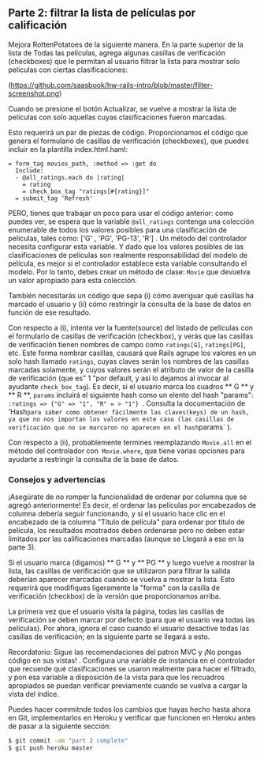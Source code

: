 ## Parte 2: filtrar la lista de películas por calificación

Mejora RottenPotatoes de la siguiente manera. En la parte superior de la lista de Todas las películas, agrega algunas casillas de verificación (checkboxes) que le permitan al usuario filtrar la lista para mostrar solo películas con ciertas clasificaciones:

(https://github.com/saasbook/hw-rails-intro/blob/master/filter-screenshot.png)

Cuando se presione el botón Actualizar, se vuelve a mostrar la lista de películas con solo aquellas  cuyas clasificaciones fueron marcadas.

Esto requerirá un par de piezas de código. Proporcionamos el código que genera el formulario de casillas de verificación (checkboxes), que puedes incluir en la plantilla index.html.haml:

```haml
= form_tag movies_path, :method => :get do
  Include:
  - @all_ratings.each do |rating|
    = rating
    = check_box_tag "ratings[#{rating}]"
  = submit_tag 'Refresh'
```
PERO, tienes que trabajar un poco para usar el código anterior: como puedes ver, se espera que la variable `@all_ratings` contenga una colección enumerable de todos los valores posibles para una clasificación de películas, tales como: ['G' , 'PG', 'PG-13', 'R'] . Un método del controlador necesita configurar esta variable. Y dado que los valores posibles de las clasificaciones de películas son realmente responsabilidad del modelo de película, es mejor si el controlador establece esta variable consultando el modelo. Por lo tanto, debes crear un método de clase: `Movie` que devuelva un valor apropiado para esta colección.

También necesitarás un código que sepa (i) cómo averiguar qué casillas ha marcado el usuario y (ii) cómo restringir la consulta de la base de datos en función de ese resultado.

Con respecto a (i), intenta ver la fuente(source) del listado de películas con el formulario de casillas de verificación (checkbox), y verás que las casillas de verificación tienen nombres de campo como `ratings[G]`, `ratings[PG]`,  etc. Este forma nombrar casillas, causará que Rails agrupe los valores en un solo hash llamado `ratings`, cuyas claves serán los nombres de las casillas marcadas solamente, y cuyos valores serán el atributo de valor de la casilla de verificación (que es" 1 "por default, y así lo dejamos al invocar al ayudante `check_box_tag`). Es decir, si el usuario marca los cuadros ** G ** y ** R **, `params` incluirá el siguiente hash como un elento del hash "params": `:ratings => {"G" => "1", "R" = > "1"} `. Consulta la documentación de 'Hash` para saber como obtener fácilmente las claves(keys) de un hash, ya que no nos importan los valores en este caso (las casillas de verificación que no se marcaron no aparecen en el hash `params` ).

Con respecto a (ii), probablemente termines reemplazando `Movie.all` en el método del controlador con` Movie.where`, que tiene varias opciones para ayudarte a restringir la consulta de la base de datos.



### Consejos y advertencias

¡Asegúrate de no romper la funcionalidad de ordenar por columna  que se agregó anteriormente! Es decir, el ordenar las películas  por encabezados de columna debería seguir funcionando, y si el usuario hace clic en el encabezado de la columna "Título de película" para ordenar por título de película, los resultados mostrados deben ordenarse pero no deben estar limitados por las calificaciones marcadas (aunque se Llegará a eso en la parte 3).

Si el usuario marca (digamos) ** G ** y ** PG ** y luego vuelve a mostrar la lista, las casillas de verificación que se utilizaron para filtrar la salida deberían aparecer marcadas cuando se vuelva a mostrar la lista. Esto requerirá que modifiques ligeramente la "forma" con la casilla de verificación (checkbox) de la versión que proporcionamos arriba.

La primera vez que el usuario visita la página, todas las casillas de verificación se deben marcar por defecto (para que el usuario vea todas las películas). Por ahora, ignora el caso cuando el usuario desactive todas las casillas de verificación; en la siguiente parte se llegará  a  esto.


Recordatorio: Sigue las recomendaciones del patron MVC y ¡No pongas código en sus vistas! . Configura una variable de instancia en el controlador que recuerde qué clasificaciones se usaron realmente para hacer el filtrado, y pon esa variable a disposición de la vista para que los recuadros apropiados se puedan verificar previamente cuando se vuelva a cargar la vista del índice.

Puedes hacer commitnde todos los cambios que hayas hecho hasta ahora en Git, implementarlos en Heroku y verificar que funcionen en Heroku antes de pasar a la siguiente sección:


```sh
$ git commit -am "part 2 complete"
$ git push heroku master
```
